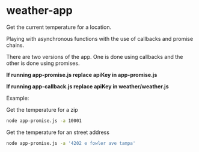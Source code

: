 # weather-app
Get the current temperature for a location.


Playing with asynchronous functions with the use of callbacks and promise chains.

There are two versions of the app. One is done using callbacks and the other is done using promises.


**If running app-promise.js replace apiKey in app-promise.js**

**If running app-callback.js replace apiKey in weather/weather.js**

Example:

Get the temperature for a zip
```bash
node app-promise.js -a 10001
```
Get the temperature for an street address 
```bash
node app-promise.js -a '4202 e fowler ave tampa'
```
